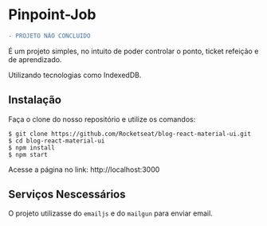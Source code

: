 # Pinpoint-Job

```diff
- PROJETO NÃO CONCLUIDO
```

É um projeto simples, no intuito de poder controlar o ponto, ticket refeição e de aprendizado.

Utilizando tecnologias como IndexedDB.

## Instalação

Faça o clone do nosso repositório e utilize os comandos:

```
$ git clone https://github.com/Rocketseat/blog-react-material-ui.git
$ cd blog-react-material-ui
$ npm install
$ npm start
```

Acesse a página no link: http://localhost:3000

## Serviços Nescessários

O projeto utilizasse do `emailjs` e do `mailgun` para enviar email.
